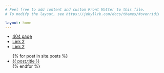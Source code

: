 ```yaml
---
# Feel free to add content and custom Front Matter to this file.
# To modify the layout, see https://jekyllrb.com/docs/themes/#overriding-theme-defaults

layout: home
---
```

- [404 page](./lessons/a_dsa/a_network_layers)
- [Link 2](./lessons/0_planning/post_1)
- [Link 2](./posts/ornaz/post_1)

<ul>
  {% for post in site.posts %}
    <li>
      <a href="{{ post.url }}">{{ post.title }}</a>
    </li>
  {% endfor %}
</ul>